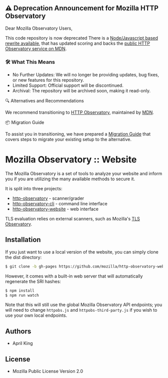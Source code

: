 ## ⚠️ Deprecation Announcement for Mozilla HTTP Observatory

Dear Mozilla Observatory Users,

This code repository is now deprecated There is a [Node/Javascript based rewrite available](https://github.com/mdn/mdn-http-observatory/), that has updated scoring and backs the [public HTTP Observatory service on MDN](https://developer.mozilla.org/en-US/observatory).

### 🛠️ What This Means

* No Further Updates: We will no longer be providing updates, bug fixes, or new features for this repository. 
* Limited Support: Official support will be discontinued. 
* Archival: The repository will be archived soon, making it read-only.

🔍 Alternatives and Recommendations

We recommend transitioning to [HTTP Observatory](https://github.com/mdn/mdn-http-observatory/), maintained by [MDN](https://developer.mozilla.org).

📦 Migration Guide

To assist you in transitioning, we have prepared a [Migration Guide](https://github.com/mdn/mdn-http-observatory/blob/main/README.md#migrating-from-the-public-v1-api-to-the-v2-api) that covers steps to migrate your existing setup to the alternative.

# Mozilla Observatory :: Website

The Mozilla Observatory is a set of tools to analyze your website and inform you if you are utilizing the many available methods to secure it.

It is split into three projects:

* [http-observatory](https://github.com/mozilla/http-observatory) - scanner/grader
* [http-observatory-cli](https://github.com/mozilla/observatory-cli) - command line interface
* [http-observatory-website](https://github.com/mozilla/http-observatory-website) - web interface

TLS evaluation relies on external scanners, such as Mozilla's [TLS Observatory](https://github.com/mozilla/tls-observatory).

## Installation

If you just want to use a local version of the website, you can simply clone the dist directory:

```bash
$ git clone -b gh-pages https://github.com/mozilla/http-observatory-website.git
```

However, it comes with a built-in web server that will automatically regenerate the SRI hashes:

```bash
$ npm install
$ npm run watch
```

Note that this will still use the global Mozilla Observatory API endpoints; you will need to change `httpobs.js` and
`httpobs-third-party.js` if you wish to use your own local endpoints.

## Authors

* April King

## License

* Mozilla Public License Version 2.0
